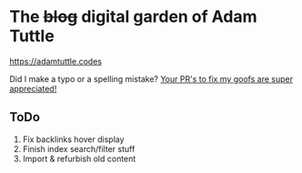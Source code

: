 # The ~~blog~~ digital garden of Adam Tuttle

https://adamtuttle.codes

Did I make a typo or a spelling mistake? [Your PR's to fix my goofs are super appreciated!](https://github.com/atuttle/garden/blob/main/CONTRIBUTING.md)

## ToDo

1. Fix backlinks hover display
2. Finish index search/filter stuff
3. Import & refurbish old content
